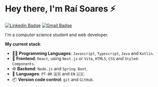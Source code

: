 # Hey there, I'm Raí Soares :zap:

[![Linkedin Badge](https://img.shields.io/badge/-Raí%20Soares-00875f?style=flat-square&logo=Linkedin&logoColor=white&link=https://www.linkedin.com/in/raiisoares/)](https://www.linkedin.com/in/raiisoares/)
[![Gmail Badge](https://img.shields.io/badge/-raisoares.dev@gmail.com-00875f?style=flat-square&logo=Gmail&logoColor=white&link=mailto:raisoares.dev@gmail.com)](mailto:raisoares.dev@gmail.com)

I'm a computer science student and web developer.

**My current stack**:

- :technologist: **Programming Languages**: `Javascript`, `Typescript`, `Java` and `Kotlin`.
- :art: **Frontend**: `React`, using `Next.js` or `Vite`, `HTML5`, `CSS` and `Styled-Components`.
- :gear: **Backend**: `Node.js` and `Spring Boot`.
- :speech_balloon: **Languages**: `PT-BR` :brazil: and `EN` :us:.
- :package: **Version code control**: `git` and `GitHub`.
